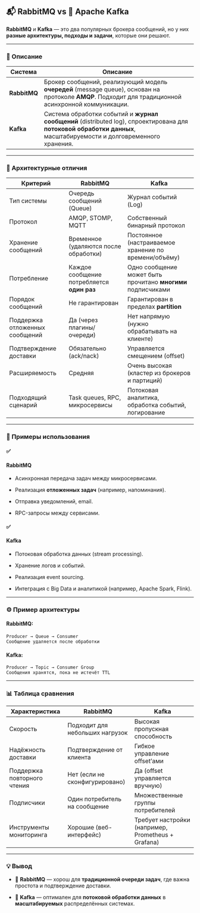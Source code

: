 ## **📬 RabbitMQ vs 🐘 Apache Kafka**

**RabbitMQ** и **Kafka** — это два популярных брокера сообщений, но у них **разные архитектуры, подходы и задачи**, которые они решают.

---

### **🧾 Описание**

|**Система**|**Описание**|
|---|---|
|**RabbitMQ**|Брокер сообщений, реализующий модель **очередей** (message queue), основан на протоколе **AMQP**. Подходит для традиционной асинхронной коммуникации.|
|**Kafka**|Система обработки событий и **журнал сообщений** (distributed log), спроектирована для **потоковой обработки данных**, масштабируемости и долговременного хранения.|

  

---

### **📐 Архитектурные отличия**

|**Критерий**|**RabbitMQ**|**Kafka**|
|---|---|---|
|Тип системы|Очередь сообщений (Queue)|Журнал событий (Log)|
|Протокол|AMQP, STOMP, MQTT|Собственный бинарный протокол|
|Хранение сообщений|Временное (удаляются после обработки)|Постоянное (настраиваемое хранение по времени/объёму)|
|Потребление|Каждое сообщение потребляется **один раз**|Одно сообщение может быть прочитано **многими** подписчиками|
|Порядок сообщений|Не гарантирован|Гарантирован в пределах **partition**|
|Поддержка отложенных сообщений|Да (через плагины/очереди)|Нет напрямую (нужно обрабатывать на клиенте)|
|Подтверждение доставки|Обязательно (ack/nack)|Управляется смещением (offset)|
|Расширяемость|Средняя|Очень высокая (кластер из брокеров и партиций)|
|Подходящий сценарий|Task queues, RPC, микросервисы|Потоковая аналитика, обработка событий, логирование|

  

---

### **🧰 Примеры использования**

  

#### **✅** 

#### **RabbitMQ**

- Асинхронная передача задач между микросервисами.
    
- Реализация **отложенных задач** (например, напоминания).
    
- Отправка уведомлений, email.
    
- RPC-запросы между сервисами.

  

#### **✅** 

#### **Kafka**

- Потоковая обработка данных (stream processing).
    
- Хранение логов и событий.
    
- Реализация event sourcing.
    
- Интеграция с Big Data и аналитикой (например, Apache Spark, Flink).

---

### **⚙️ Пример архитектуры**

  

#### **RabbitMQ:**

```
Producer → Queue → Consumer
Сообщение удаляется после обработки
```

#### **Kafka:**

```
Producer → Topic → Consumer Group
Сообщения хранятся, пока не истечёт TTL
```

  

---

### **📊 Таблица сравнения**

|**Характеристика**|**RabbitMQ**|**Kafka**|
|---|---|---|
|Скорость|Подходит для небольших нагрузок|Высокая пропускная способность|
|Надёжность доставки|Подтверждение от клиента|Гибкое управление offset’ами|
|Поддержка повторного чтения|Нет (если не сконфигурировано)|Да (offset управляется вручную)|
|Подписчики|Один потребитель на сообщение|Множественные группы потребителей|
|Инструменты мониторинга|Хорошие (веб-интерфейс)|Требует настройки (например, Prometheus + Grafana)|

  

---

### **💡 Вывод**

- 🐇 **RabbitMQ** — хорош для **традиционной очереди задач**, где важна простота и подтверждение доставки.
    
- 🐘 **Kafka** — оптимален для **потоковой обработки данных** в **масштабируемых** распределённых системах.
